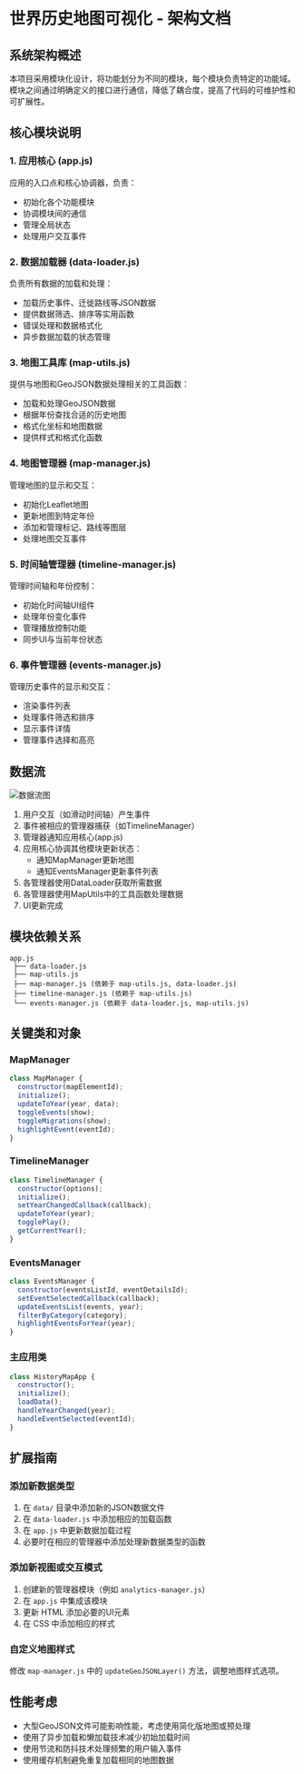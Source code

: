 # 世界历史地图可视化 - 架构文档

## 系统架构概述

本项目采用模块化设计，将功能划分为不同的模块，每个模块负责特定的功能域。模块之间通过明确定义的接口进行通信，降低了耦合度，提高了代码的可维护性和可扩展性。

## 核心模块说明

### 1. 应用核心 (app.js)

应用的入口点和核心协调器，负责：

- 初始化各个功能模块
- 协调模块间的通信
- 管理全局状态
- 处理用户交互事件

### 2. 数据加载器 (data-loader.js)

负责所有数据的加载和处理：

- 加载历史事件、迁徙路线等JSON数据
- 提供数据筛选、排序等实用函数
- 错误处理和数据格式化
- 异步数据加载的状态管理

### 3. 地图工具库 (map-utils.js)

提供与地图和GeoJSON数据处理相关的工具函数：

- 加载和处理GeoJSON数据
- 根据年份查找合适的历史地图
- 格式化坐标和地图数据
- 提供样式和格式化函数

### 4. 地图管理器 (map-manager.js)

管理地图的显示和交互：

- 初始化Leaflet地图
- 更新地图到特定年份
- 添加和管理标记、路线等图层
- 处理地图交互事件

### 5. 时间轴管理器 (timeline-manager.js)

管理时间轴和年份控制：

- 初始化时间轴UI组件
- 处理年份变化事件
- 管理播放控制功能
- 同步UI与当前年份状态

### 6. 事件管理器 (events-manager.js)

管理历史事件的显示和交互：

- 渲染事件列表
- 处理事件筛选和排序
- 显示事件详情
- 管理事件选择和高亮

## 数据流

![数据流图](data-flow.png)

1. 用户交互（如滑动时间轴）产生事件
2. 事件被相应的管理器捕获（如TimelineManager）
3. 管理器通知应用核心(app.js)
4. 应用核心协调其他模块更新状态：
   - 通知MapManager更新地图
   - 通知EventsManager更新事件列表
5. 各管理器使用DataLoader获取所需数据
6. 各管理器使用MapUtils中的工具函数处理数据
7. UI更新完成

## 模块依赖关系

```
app.js
 ├── data-loader.js
 ├── map-utils.js
 ├── map-manager.js (依赖于 map-utils.js, data-loader.js)
 ├── timeline-manager.js (依赖于 map-utils.js)
 └── events-manager.js (依赖于 data-loader.js, map-utils.js)
```

## 关键类和对象

### MapManager

```javascript
class MapManager {
  constructor(mapElementId);
  initialize();
  updateToYear(year, data);
  toggleEvents(show);
  toggleMigrations(show);
  highlightEvent(eventId);
}
```

### TimelineManager

```javascript
class TimelineManager {
  constructor(options);
  initialize();
  setYearChangedCallback(callback);
  updateToYear(year);
  togglePlay();
  getCurrentYear();
}
```

### EventsManager

```javascript
class EventsManager {
  constructor(eventsListId, eventDetailsId);
  setEventSelectedCallback(callback);
  updateEventsList(events, year);
  filterByCategory(category);
  highlightEventsForYear(year);
}
```

### 主应用类

```javascript
class HistoryMapApp {
  constructor();
  initialize();
  loadData();
  handleYearChanged(year);
  handleEventSelected(eventId);
}
```

## 扩展指南

### 添加新数据类型

1. 在 `data/` 目录中添加新的JSON数据文件
2. 在 `data-loader.js` 中添加相应的加载函数
3. 在 `app.js` 中更新数据加载过程
4. 必要时在相应的管理器中添加处理新数据类型的函数

### 添加新视图或交互模式

1. 创建新的管理器模块（例如 `analytics-manager.js`）
2. 在 `app.js` 中集成该模块
3. 更新 HTML 添加必要的UI元素
4. 在 CSS 中添加相应的样式

### 自定义地图样式

修改 `map-manager.js` 中的 `updateGeoJSONLayer()` 方法，调整地图样式选项。

## 性能考虑

- 大型GeoJSON文件可能影响性能，考虑使用简化版地图或预处理
- 使用了异步加载和懒加载技术减少初始加载时间
- 使用节流和防抖技术处理频繁的用户输入事件
- 使用缓存机制避免重复加载相同的地图数据 